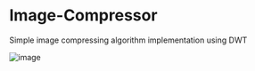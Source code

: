 # Image-Compressor
Simple image compressing algorithm implementation using DWT

![image](https://github.com/yunjeongiya/Image-Compressor/assets/70215620/e6ca3450-419d-4a8a-bb78-332397b8c256)
